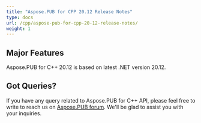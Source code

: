 ```yaml
---
title: "Aspose.PUB for CPP 20.12 Release Notes"
type: docs
url: /cpp/aspose-pub-for-cpp-20-12-release-notes/
weight: 1
---
```


## Major Features
Aspose.PUB for C++ 20.12 is based on latest .NET version 20.12.

## Got Queries?
If you have any query related to Aspose.PUB for C++ API, please feel free to write to reach us on [Aspose.PUB forum](https://forum.aspose.com/c/pub/). We'll be glad to assist you with your inquiries.
